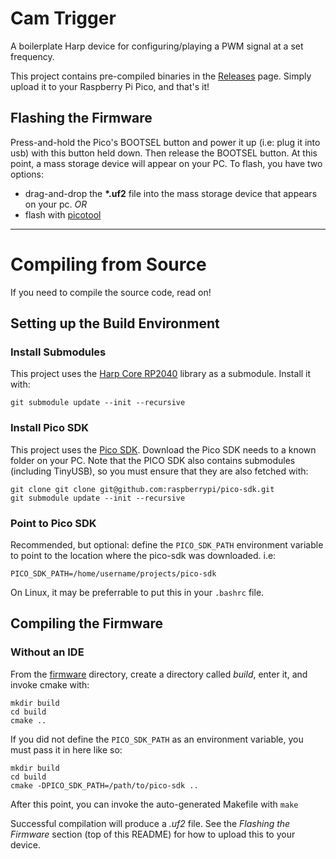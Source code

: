 # Cam Trigger
A boilerplate Harp device for configuring/playing a PWM signal at a set frequency.

This project contains pre-compiled binaries in the [Releases](https://github.com/AllenNeuralDynamics/harp.pico.cam-trigger/releases) page.
Simply upload it to your Raspberry Pi Pico, and that's it!

## Flashing the Firmware
Press-and-hold the Pico's BOOTSEL button and power it up (i.e: plug it into usb) with this button held down.
Then release the BOOTSEL button.
At this point, a mass storage device will appear on your PC.
To flash, you have two options:
* drag-and-drop the **\*.uf2** file into the mass storage device that appears on your pc. *OR*
* flash with [picotool](https://github.com/raspberrypi/picotool)

---
# Compiling from Source
If you need to compile the source code, read on!

## Setting up the Build Environment

### Install Submodules
This project uses the [Harp Core RP2040](https://github.com/AllenNeuralDynamics/harp.core.rp2040) library as a submodule.
Install it with:
````
git submodule update --init --recursive
````
### Install Pico SDK
This project uses the [Pico SDK](https://github.com/raspberrypi/pico-sdk/tree/master).
Download the Pico SDK needs to a known folder on your PC.
Note that the PICO SDK also contains submodules (including TinyUSB), so you must ensure that they are also fetched with:
````
git clone git clone git@github.com:raspberrypi/pico-sdk.git
git submodule update --init --recursive
````

### Point to Pico SDK
Recommended, but optional: define the `PICO_SDK_PATH` environment variable to point to the location where the pico-sdk was downloaded. i.e:
````
PICO_SDK_PATH=/home/username/projects/pico-sdk
````
On Linux, it may be preferrable to put this in your `.bashrc` file.

## Compiling the Firmware

### Without an IDE
From the [firmware](./firmware) directory, create a directory called *build*, enter it, and invoke cmake with:
````
mkdir build
cd build
cmake ..
````
If you did not define the `PICO_SDK_PATH` as an environment variable, you must pass it in here like so:
````
mkdir build
cd build
cmake -DPICO_SDK_PATH=/path/to/pico-sdk ..
````
After this point, you can invoke the auto-generated Makefile with `make`

Successful compilation will produce a *.uf2* file.
See the *Flashing the Firmware* section (top of this README) for how to upload this to your device.

